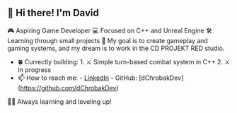 ## 👋 Hi there! I'm David

🎮 Aspiring Game Developer
💻 Focused on C++ and Unreal Engine
🛠️ Learning through small projects
💪 My goal is to create gameplay and gaming systems, and my dream is to work in the CD PROJEKT RED studio.

- 🍀 Currectly building:
      1. ⚔️ Simple turn-based combat system in C++
      2. ⚔️ In progress 
- 📫 How to reach me:
      - [LinkedIn](https://www.linkedin.com/in/dawid-chrobak-9511a0373/)
      - GitHub: [dChrobakDev] (https://github.com/dChrobakDev)

👨‍🎓 Always learning and leveling up!

